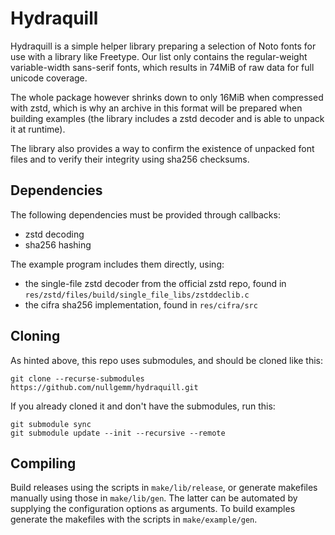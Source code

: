 # Hydraquill
Hydraquill is a simple helper library preparing a selection of Noto fonts for
use with a library like Freetype. Our list only contains the regular-weight
variable-width sans-serif fonts, which results in 74MiB of raw data for
full unicode coverage.

The whole package however shrinks down to only 16MiB when compressed with zstd,
which is why an archive in this format will be prepared when building examples
(the library includes a zstd decoder and is able to unpack it at runtime).

The library also provides a way to confirm the existence of unpacked font files
and to verify their integrity using sha256 checksums.

## Dependencies
The following dependencies must be provided through callbacks:
 - zstd decoding
 - sha256 hashing

The example program includes them directly, using:
 - the single-file zstd decoder from the official zstd repo,
   found in `res/zstd/files/build/single_file_libs/zstddeclib.c`
 - the cifra sha256 implementation,
   found in `res/cifra/src`

## Cloning
As hinted above, this repo uses submodules, and should be cloned like this:
```
git clone --recurse-submodules https://github.com/nullgemm/hydraquill.git
```

If you already cloned it and don't have the submodules, run this:
```
git submodule sync
git submodule update --init --recursive --remote
```

## Compiling
Build releases using the scripts in `make/lib/release`,
or generate makefiles manually using those in `make/lib/gen`.
The latter can be automated by supplying the configuration options as arguments.
To build examples generate the makefiles with the scripts in `make/example/gen`.
